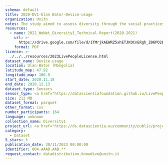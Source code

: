 ```yaml
---
schema: default
title: 2020-DV1-Ulan Bator-Device-usage
organization: Unitn
notes: The study aimed to assess diversity through the social practices and daily behaviors of university students from eight different countries. The research was carried out in two phases. Initially, a large sample of students from Denmark, Italy, Mongolia, Paraguay, the United Kingdom, China, Mexico, and India, completed a survey on their social practices, as well as their socio-demographic, cultural, and psychological elements. In the second phase, a sub-sample of the respondents engaged in a four-week data collection by using an innovative smartphone application called iLog. This app collected data from thirty-four smartphone sensors around the clock, allowing for an in-depth investigation into the diversity and daily routines of university students across countries, both synchronically and diachronically.
resources:
  - name: 2022_WeNet_Diversity1_Technical-Report(2020-2021)
    url: >-
      https://drive.google.com/file/d/1TMrjkAEWRZ5xhETJKOCnERgh_Z06PO2E/view?usp=drive_link
    format: PDF
license: >-
  ./../../resources/2023LivePeopleLicense.html
dataset_name: Device-usage
location: Ulan-Bator (Mongolia)
latitude_map: 47.92
longitude_map: 106.9
start_date: 2020.11.18
end_date: 2020.12.13
dataset_type: Sensors
sensor_type: <a href="https://datascientiafoundation.github.io/LivePeople/datasets/2020-DV1-Ulan%20Bator-Airplane%20Mode%20Event/">airplane mode</a>, <a href="https://datascientiafoundation.github.io/LivePeople/datasets/2020-DV1-Ulan%20Bator-Doze%20Event/">doze</a>, <a href="https://datascientiafoundation.github.io/LivePeople/datasets/2020-DV1-Ulan%20Bator-Ring%20Mode%20Event/">ring mode</a>, <a href="https://datascientiafoundation.github.io/LivePeople/datasets/2020-DV1-Ulan%20Bator-Screen%20Event/">screen</a>, <a href="https://datascientiafoundation.github.io/LivePeople/datasets/2020-DV1-Ulan%20Bator-Touch%20Event/">touch</a>, <a href="https://datascientiafoundation.github.io/LivePeople/datasets/2020-DV1-Ulan%20Bator-Batterycharge%20Event/">battery charge</a>, <a href="https://datascientiafoundation.github.io/LivePeople/datasets/2020-DV1-Ulan%20Bator-Battery%20Monitoring%20Log/">battery level</a>, <a href="https://datascientiafoundation.github.io/LivePeople/datasets/2020-DV1-Ulan%20Bator-User%20Presence%20Event/">user presence</a>
size: 212 MB
dataset_format: parquet
other_format: csv
number_participants: 164
language: unknown
collection_name: Diversity1
project_url: <a href="https://ds.datascientia.eu/community/public/projects/f6bfbca4-fbe7-488f-bcf1-a66ac1f5a93a">https://ds.datascientia.eu/community/public/projects/f6bfbca4-fbe7-488f-bcf1-a66ac1f5a93a</a>
category:
  - Dataset
5_stars: 3
publication_date: 30/11/2023 00:00:00
identifier: 004.AAAD.AAB.**
request_contact: datadistribution.knowdive@unitn.it
---
```

